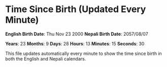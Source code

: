 # Time Since Birth (Updated Every Minute)

**English Birth Date**: Thu Nov 23 2000
**Nepali Birth Date**: 2057/08/07

**Years**: 23
**Months**: 9
**Days**: 28
**Hours**: 13
**Minutes**: 15
**Seconds**: 30

This file updates automatically every minute to show the time since birth in both the English and Nepali calendars.